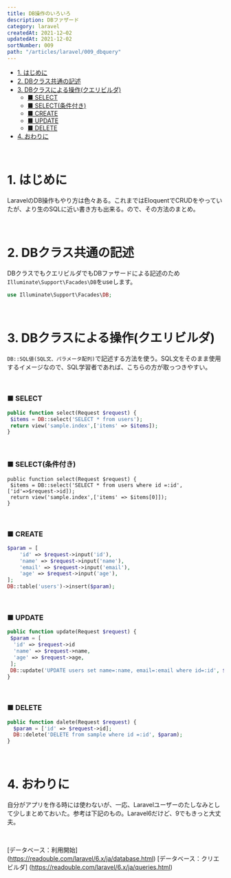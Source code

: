 ```yaml
---
title: DB操作のいろいろ
description: DBファザード
category: laravel
createdAt: 2021-12―02
updatedAt: 2021-12-02
sortNumber: 009
path: "/articles/laravel/009_dbquery"
---
```


<nuxt-content-wrapper>

- [1. はじめに](#1-はじめに)
- [2. DBクラス共通の記述](#2-dbクラス共通の記述)
- [3. DBクラスによる操作(クエリビルダ)](#3-dbクラスによる操作クエリビルダ)
    - [■ SELECT](#-select)
    - [■ SELECT(条件付き)](#-select条件付き)
    - [■ CREATE](#-create)
    - [■ UPDATE](#-update)
    - [■ DELETE](#-delete)
- [4. おわりに](#4-おわりに)

<br>

# 1. はじめに
LaravelのDB操作もやり方は色々ある。これまではEloquentでCRUDをやっていたが、より生のSQLに近い書き方も出来る。ので、その方法のまとめ。

<br>

# 2. DBクラス共通の記述
DBクラスでもクエリビルダでもDBファサードによる記述のため`Illuminate\Support\Facades\DB`をuseします。

```php
use Illuminate\Support\Facades\DB;
```

<br>

# 3. DBクラスによる操作(クエリビルダ)
`DB::SQL値(SQL文、パラメータ配列)`で記述する方法を使う。SQL文をそのまま使用するイメージなので、SQL学習者であれば、こちらの方が取っつきやすい。

<br>

### ■ SELECT
```php
public function select(Request $request) {
 $items = DB::select('SELECT * from users');
 return view('sample.index',['items' => $items]);
}
```

<br>

### ■ SELECT(条件付き)
```php:
public function select(Request $request) {
 $items = DB::select('SELECT * from users where id =:id', ['id'=>$request->id]);
 return view('sample.index',['items' => $items[0]]);
}
```

<br>

### ■ CREATE
```php
$param = [
    'id' => $request->input('id'),
    'name' => $request->input('name'),
    'email' => $request->input('email'),
    'age' => $request->input('age'),
];
DB::table('users')->insert($param);
```

<br>

### ■ UPDATE
```php
public function update(Request $request) {
 $param = [
  'id' => $request->id
  'name' => $request->name,
  'age' => $request->age,
 ];
 DB::update('UPDATE users set name=:name, email=:email where id=:id', $param);
}
```

<br>

### ■ DELETE
```php
public function dalete(Request $request) {
  $param = ['id' => $request->id];
  DB::delete('DELETE from sample where id =:id', $param);
}

```

<br>

# 4. おわりに
自分がアプリを作る時には使わないが、一応、Laravelユーザーのたしなみとして少しまとめておいた。参考は下記のもの。Laravel6だけど、9でもきっと大丈夫。

<br>

[データベース：利用開始]
(https://readouble.com/laravel/6.x/ja/database.html)
[データベース：クリエビルダ]
(https://readouble.com/laravel/6.x/ja/queries.html)

</nuxt-content-wrapper>
